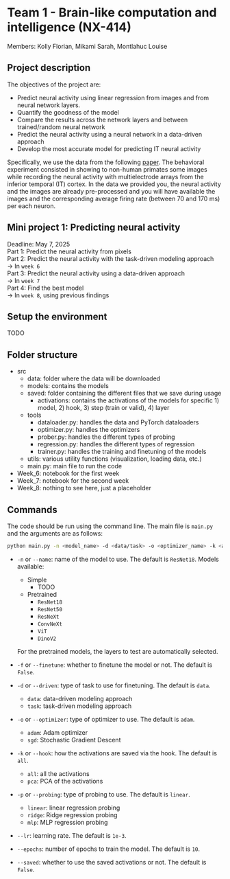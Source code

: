 # Team 1 - Brain-like computation and intelligence (NX-414)
Members: Kolly Florian, Mikami Sarah, Montlahuc Louise
## Project description
The objectives of the project are:
- Predict neural activity using linear regression from images and from neural network layers.
- Quantify the goodness of the model
- Compare the results across the network layers and between trained/random neural network
- Predict the neural activity using a neural network in a data-driven approach
- Develop the most accurate model for predicting IT neural activity

Specifically, we use the data from the following [paper](https://www.jneurosci.org/content/jneuro/35/39/13402.full.pdf). The behavioral experiment consisted in showing to non-human primates some images while recording the neural activity with multielectrode arrays from the inferior temporal (IT) cortex. In the data we provided you, the neural activity and the images are already pre-processed and you will have available the images and the corresponding average firing rate (between 70 and 170 ms) per each neuron.

## Mini project 1: Predicting neural activity

Deadline: May 7, 2025 </br>
Part 1: Predict the neural activity from pixels </br>
Part 2: Predict the neural activity with the task-driven modeling approach </br>
&rarr; In `week 6` </br>
Part 3: Predict the neural activity using a data-driven approach </br>
&rarr; In `week 7` </br>
Part 4: Find the best model </br>
&rarr; In `week 8`, using previous findings </br>

## Setup the environment
TODO

## Folder structure
- src
    - data: folder where the data will be downloaded
    - models: contains the models
    - saved: folder containing the different files that we save during usage
        - activations: contains the activations of the models for specific 1) model, 2) hook, 3) step (train or valid), 4) layer
    - tools
        - dataloader.py: handles the data and PyTorch dataloaders
        - optimizer.py: handles the optimizers
        - prober.py: handles the different types of probing
        - regression.py: handles the different types of regression
        - trainer.py: handles the training and finetuning of the models
    - utils: various utility functions (visualization, loading data, etc.)
    - main.py: main file to run the code
- Week_6: notebook for the first week
- Week_7: notebook for the second week
- Week_8: nothing to see here, just a placeholder

## Commands
The code should be run using the command line. The main file is `main.py` and the arguments are as follows:
```bash
python main.py -n <model_name> -d <data/task> -o <optimizer_name> -k <all/pca> -f <finetune> --lr <lr> -p <probing_name>
```

- `-n` or `--name`: name of the model to use. The default is `ResNet18`.
    Models available:
    - Simple
        - TODO
    - Pretrained
        - `ResNet18`
        - `ResNet50`
        - `ResNeXt`
        - `ConvNeXt`
        - `ViT`
        - `DinoV2`
    
    For the pretrained models, the layers to test are automatically selected.
- `-f` or `--finetune`: whether to finetune the model or not. The default is `False`.
- `-d` or `--driven`: type of task to use for finetuning. The default is `data`.
    - `data`: data-driven modeling approach
    - `task`: task-driven modeling approach
- `-o` or `--optimizer`: type of optimizer to use. The default is `adam`.
    - `adam`: Adam optimizer
    - `sgd`: Stochastic Gradient Descent
- `-k` or `--hook`: how the activations are saved via the hook. The default is `all`.
    - `all`: all the activations
    - `pca`: PCA of the activations
- `-p` or `--probing`: type of probing to use. The default is `linear`.
    - `linear`: linear regression probing
    - `ridge`: Ridge regression probing
    - `mlp`: MLP regression probing
- `--lr`: learning rate. The default is `1e-3`.
- `--epochs`: number of epochs to train the model. The default is `10`.
- `--saved`: whether to use the saved activations or not. The default is `False`.
